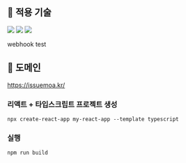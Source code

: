 ## 📌 적용 기술
<img src="https://img.shields.io/badge/React-61DAFB?style=flat-square&logo=react&logoColor=black"> <img src="https://img.shields.io/badge/Typescript-3178C6?style=flat-square&logo=typescript&logoColor=white"> <img src="https://img.shields.io/badge/Axios-5A29E4?style=flat-square&logo=axios&logoColor=white">

webhook test

## 📌 도메인
https://issuemoa.kr/

### 리액트 + 타입스크립트 프로젝트 생성
`npx create-react-app my-react-app --template typescript`

### 실행
`npm run build`
